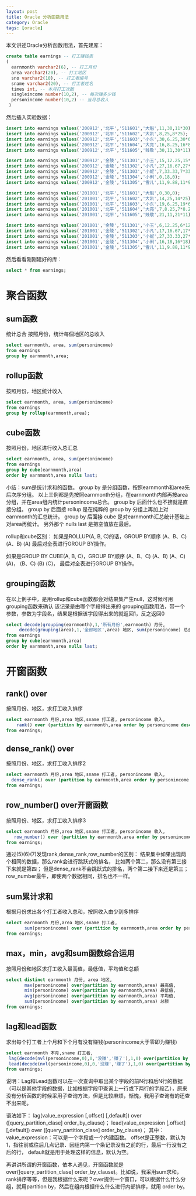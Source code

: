 ```yaml
---
layout: post
title: Oracle 分析函数用法
category: Oracle
tags: [oracle]
---
```


本文讲述Oracle分析函数用法，首先建库：
```sql
create table earnings -- 打工赚钱表  
(  
  earnmonth varchar2(6), -- 打工月份  
  area varchar2(20), -- 打工地区  
  sno varchar2(10), -- 打工者编号  
  sname varchar2(20), -- 打工者姓名  
  times int, -- 本月打工次数  
  singleincome number(10,2), -- 每次赚多少钱  
  personincome number(10,2) -- 当月总收入  
 )  
```
然后插入实验数据：
```sql
insert into earnings values('200912','北平','511601','大魁',11,30,11*30);  
insert into earnings values('200912','北平','511602','大凯',8,25,8*25);  
insert into earnings values('200912','北平','511603','小东',30,6.25,30*6.25);  
insert into earnings values('200912','北平','511604','大亮',16,8.25,16*8.25);  
insert into earnings values('200912','北平','511605','贱敬',30,11,30*11);  

insert into earnings values('200912','金陵','511301','小玉',15,12.25,15*12.25);  
insert into earnings values('200912','金陵','511302','小凡',27,16.67,27*16.67);  
insert into earnings values('200912','金陵','511303','小妮',7,33.33,7*33.33);  
insert into earnings values('200912','金陵','511304','小俐',0,18,0);  
insert into earnings values('200912','金陵','511305','雪儿',11,9.88,11*9.88);  

insert into earnings values('201001','北平','511601','大魁',0,30,0);  
insert into earnings values('201001','北平','511602','大凯',14,25,14*25);  
insert into earnings values('201001','北平','511603','小东',19,6.25,19*6.25);  
insert into earnings values('201001','北平','511604','大亮',7,8.25,7*8.25);  
insert into earnings values('201001','北平','511605','贱敬',21,11,21*11);  

insert into earnings values('201001','金陵','511301','小玉',6,12.25,6*12.25);  
insert into earnings values('201001','金陵','511302','小凡',17,16.67,17*16.67);  
insert into earnings values('201001','金陵','511303','小妮',27,33.33,27*33.33);  
insert into earnings values('201001','金陵','511304','小俐',16,18,16*18);  
insert into earnings values('201001','金陵','511305','雪儿',11,9.88,11*9.88);  
```

然后看看刚刚建好的库：
```sql  
select * from earnings;  
```
# 聚合函数 #

## sum函数 ##
统计总合
按照月份，统计每個地区的总收入
```sql  
select earnmonth, area, sum(personincome)  
from earnings  
group by earnmonth,area;  
```
 
## rollup函数 ##
按照月份，地区统计收入
```sql  
select earnmonth, area, sum(personincome)  
from earnings  
group by rollup(earnmonth,area);  
```
 
## cube函数 ##
按照月份，地区进行收入总汇总
```sql  
select earnmonth, area, sum(personincome)  
from earnings  
group by cube(earnmonth,area)  
order by earnmonth,area nulls last;  
```

 
小结：sum是统计求和的函数。
group by 是分组函数，按照earnmonth和area先后次序分组。
以上三例都是先按照earnmonth分组，在earnmonth内部再按area分组，并在area组内统计personincome总合。
group by 后面什么也不接就是直接分组。
group by 后面接 rollup 是在纯粹的 group by 分组上再加上对earnmonth的汇总统计。
group by 后面接 cube 是对earnmonth汇总统计基础上对area再统计。
另外那个 nulls last 是把空值放在最后。 

rollup和cube区别：
如果是ROLLUP(A, B, C)的话，GROUP BY顺序
(A、B、C)
(A、B)
(A)
最后对全表进行GROUP BY操作。

如果是GROUP BY CUBE(A, B, C)，GROUP BY顺序
(A、B、C)
(A、B)
(A、C)
(A)，
(B、C)
(B)
(C)，
最后对全表进行GROUP BY操作。
 
## grouping函数 ##
在以上例子中，是用rollup和cube函数都会对结果集产生null，这时候可用grouping函数来确认
该记录是由哪个字段得出来的
grouping函数用法，带一个参数，参数为字段名，结果是根据该字段得出来的就返回1，反之返回0
```sql
select decode(grouping(earnmonth),1,'所有月份',earnmonth) 月份,  
     decode(grouping(area),1,'全部地区',area) 地区, sum(personincome) 总金额  
from earnings  
group by cube(earnmonth,area)  
order by earnmonth,area nulls last;  
```

# 开窗函数 #

## rank() over ##
按照月份、地区，求打工收入排序
```sql
select earnmonth 月份,area 地区,sname 打工者, personincome 收入,   
    rank() over (partition by earnmonth,area order by personincome desc) 排名  
from earnings;  
```
 
## dense_rank() over ##
按照月份、地区，求打工收入排序2
```sql  
select earnmonth 月份,area 地区,sname 打工者, personincome 收入,   
  dense_rank() over (partition by earnmonth,area order by personincome desc) 排名  
from earnings;  
```
 
## row_number() over开窗函数 ##
按照月份、地区，求打工收入排序3
```sql 
select earnmonth 月份,area 地区,sname 打工者, personincome 收入,   
   row_number() over (partition by earnmonth,area order by personincome desc) 排名  
from earnings;  
```
 
通过(5)(6)(7)发现rank,dense_rank,row_number的区别：
结果集中如果出现两个相同的数据，那么rank会进行跳跃式的排名，
比如两个第二，那么没有第三接下来就是第四；
但是dense_rank不会跳跃式的排名，两个第二接下来还是第三；
row_number最牛，即使两个数据相同，排名也不一样。
 
## sum累计求和 ##
根据月份求出各个打工者收入总和，按照收入由少到多排序
```sql  
select earnmonth 月份,area 地区,sname 打工者,   
       sum(personincome) over (partition by earnmonth,area order by personincome) 总收入  
from earnings;  
```

## max，min，avg和sum函数综合运用 ##
按照月份和地区求打工收入最高值，最低值，平均值和总额
```sql  
select distinct earnmonth 月份, area 地区,  
       max(personincome) over(partition by earnmonth,area) 最高值,  
       min(personincome) over(partition by earnmonth,area) 最低值,  
       avg(personincome) over(partition by earnmonth,area) 平均值,  
       sum(personincome) over(partition by earnmonth,area) 总额  
from earnings;  
```
 
## lag和lead函数 ##
求出每个打工者上个月和下个月有没有赚钱(personincome大于零即为赚钱)

```sql  
select earnmonth 本月,sname 打工者,  
 lag(decode(nvl(personincome,0),0,'没赚','赚了'),1,0) over(partition by sname order by earnmonth) 上月,  
 lead(decode(nvl(personincome,0),0,'没赚','赚了'),1,0) over(partition by sname order by earnmonth) 下月  
from earnings;  
```
 
说明：Lag和Lead函数可以在一次查询中取出某个字段的前N行和后N行的数据（可以是其他字段的数据，比如根据字段甲查询上一行或下两行的字段乙），原来没有分析函数的时候采用子查询方法，但是比较麻烦，惭愧，我用子查询有的还查不出来呢。
 
语法如下：
lag(value_expression [,offset] [,default]) over ([query_partition_clase] order_by_clause)；
lead(value_expression [,offset] [,default]) over ([query_partition_clase] order_by_clause)；
其中：
value_expression：可以是一个字段或一个内建函数。
offset是正整数，默认为1，指往前或往后几点记录．因组内第一个条记录没有之前的行，最后一行没有之后的行，
default就是用于处理这样的信息，默认为空。
 
再讲讲所谓的开窗函数，依本人遇见，开窗函数就是 over([query_partition_clase] order_by_clause)。比如说，我采用sum求和，rank排序等等，但是我根据什么来呢？over提供一个窗口，可以根据什么什么分组，就用partition by，然后在组内根据什么什么进行内部排序，就用 order by。
